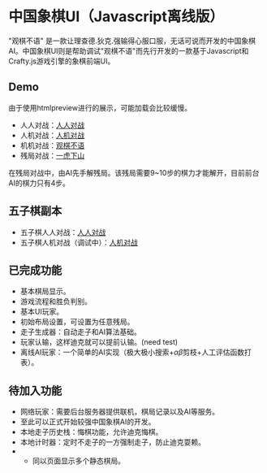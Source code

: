 # 中国象棋UI（Javascript离线版）

"观棋不语" 是一款让理查德.狄克.强输得心服口服，无话可说而开发的中国象棋AI。中国象棋UI则是帮助调试"观棋不语"而先行开发的一款基于Javascript和Crafty.js游戏引擎的象棋前端UI。

## Demo
由于使用htmlpreview进行的展示，可能加载会比较缓慢。

* 人人对战：[人人对战](http://htmlpreview.github.io/?https://raw.githubusercontent.com/JimmyFromSYSU/ChineseChessUI_Javascript/master/UIUI.html)  
* 人机对战：[人机对战](http://htmlpreview.github.io/?https://raw.githubusercontent.com/JimmyFromSYSU/ChineseChessUI_Javascript/master/UIAI.html)  
* 机机对战：[观棋不语](http://htmlpreview.github.io/?https://raw.githubusercontent.com/JimmyFromSYSU/ChineseChessUI_Javascript/master/AIAI.html)
* 残局对战：[一虎下山](http://htmlpreview.github.io/?https://raw.githubusercontent.com/JimmyFromSYSU/ChineseChessUI_Javascript/master/end.html)  

在残局对战中，由AI先手解残局。该残局需要9~10步的棋力才能解开，目前前台AI的棋力只有4步。

## 五子棋副本
* 五子棋人人对战：[人人对战](http://htmlpreview.github.io/?https://raw.githubusercontent.com/JimmyFromSYSU/ChineseChessUI_Javascript/master/fUIUI.html)  
* 五子棋人机对战（调试中）：[人机对战](http://htmlpreview.github.io/?https://raw.githubusercontent.com/JimmyFromSYSU/ChineseChessUI_Javascript/master/fUIAI.html) 


## 已完成功能
* 基本棋局显示。
* 游戏流程和胜负判别。
* 基本UI玩家。
* 初始布局设置，可设置为任意残局。
* 走子生成器：自动走子和AI算法基础。
* 玩家认输，这样迪克就可以提前认输。(need test)
* 离线AI玩家：一个简单的AI实现（极大极小搜索+$\alpha \beta$剪枝+人工评估函数打表）。

## 待加入功能
* 网络玩家：需要后台服务器提供联机，棋局记录以及AI等服务。
* 至此可以正式开始较强中国象棋AI的开发。
* 本地走子历史栈：悔棋功能，允许迪克悔棋。
* 本地计时器：定时不走子的一方强制走子，防止迪克耍赖。
* - 同以页面显示多个静态棋局。
